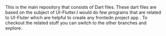 This is the main repository that consists of Dart files. These dart files are based on the subject of UI-Flutter.I would do few programs that are related to UI-Fluter which are helpful to create any frontedn project app
.
To checkout the related stuff you can switch to the other branches and explore.
